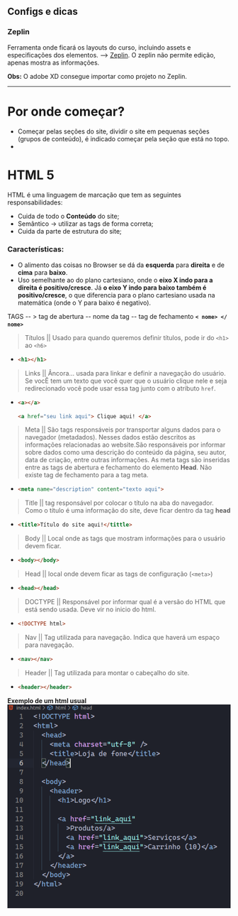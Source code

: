 ## Configs e dicas

### __Zeplin__

Ferramenta onde ficará os layouts do curso, incluindo assets e especificações dos elementos. --> [Zeplin](https://zeplin.io/). O zeplin não permite edição, apenas mostra as informações.

__Obs:__ O adobe XD consegue importar como projeto no Zeplin.

---

# Por onde começar? 
- Começar pelas seções do site, dividir o site em pequenas seções (grupos de conteúdo), é indicado começar pela seção que está no topo.
- 
# HTML 5

HTML é uma linguagem de marcação que tem as seguintes responsabilidades:
- Cuida de todo o __Conteúdo__ do site;
- Semântico -> utilizar as tags de forma correta;
- Cuida da parte de estrutura do site;
### Características:
- O alimento das coisas no Browser se dá da __esquerda__ para __direita__ e de __cima__ para __baixo__.
- Uso semelhante ao do plano cartesiano, onde o __eixo X indo para a direita é positivo/cresce__. Já __o eixo Y indo para baixo também é positivo/cresce__, o que diferencia para o plano cartesiano usada na matemática (onde o Y para baixo é negativo).
  


TAGS -- > tag de abertura -- nome da tag -- tag de fechamento __`< nome> </ nome>`__


> Títulos
|| Usado para quando queremos definir títulos, pode ir do `<h1>` ao `<h6>`
- ```html
  <h1></h1>
  ```
> Links 
|| Âncora... usada para linkar e definir a navegação do usuário. Se vocÊ tem um texto que você quer que o usuário clique nele e seja redirecionado você pode usar essa tag junto com o atributo `href`.

- ```html
  <a></a>
  ```
   ```html
  <a href="seu link aqui"> Clique aqui! </a>
  ```

> Meta
|| São tags responsáveis por transportar alguns dados para o navegador (metadados). Nesses dados estão descritos as informações relacionadas ao website.São responsáveis por informar sobre dados como uma descrição do conteúdo da página, seu autor, data de criação, entre outras informações. As meta tags são inseridas entre as tags de abertura e fechamento do elemento __Head__. Não existe tag de fechamento para a tag meta. 

- 
  ```html
  <meta name="description" content="texto aqui">
  ```
> Title
|| tag responsável por colocar o título na aba do navegador. Como o título é uma informação do site, deve ficar dentro da tag __head__
- ```html
  <title>Título do site aqui!</tittle>
  ```

> Body 
||  Local onde as tags que mostram informações para o usuário devem ficar.

- ```html
  <body></body>
  ``` 


> Head
|| local onde devem ficar as tags de configuração (`<meta>`)

- ```html
  <head></head>
  ```


> DOCTYPE
|| Responsável por informar qual é a versão do HTML que está sendo usada. Deve vir no inicio do html. 

- ```html
  <!DOCTYPE html>
  ```

> Nav 
|| Tag utilizada para navegação. Indica que haverá um espaço para navegação. 
- ```html
  <nav></nav>
  ```

> Header
|| Tag utilizada para montar o cabeçalho do site. 
- ```html
  <header></header>
  ```

__Exemplo de um html usual__
![html](img/html_002.png)